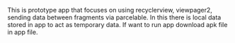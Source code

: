 This is prototype app that focuses on using recyclerview, viewpager2, sending data between fragments via parcelable. In this there is local data stored in app to act as temporary data.
If want to run app download apk file in app file.
